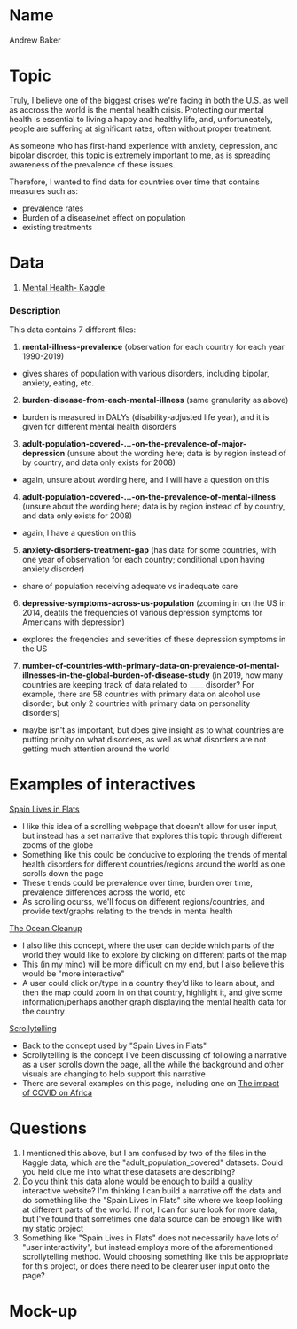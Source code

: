 # Name
Andrew Baker

# Topic
Truly, I believe one of the biggest crises we're facing in both the U.S. as well as accross the world is the mental health crisis. Protecting our mental health is essential to living a happy and healthy life, and, unfortuneately, people are suffering at significant rates, often without proper treatment.

As someone who has first-hand experience with anxiety, depression, and bipolar disorder, this topic is extremely important to me, as is spreading awareness of the prevalence of these issues.

Therefore, I wanted to find data for countries over time that contains measures such as:
- prevalence rates
- Burden of a disease/net effect on population
- existing treatments

# Data
1. [Mental Health- Kaggle](https://www.kaggle.com/datasets/imtkaggleteam/mental-health?select=3-+adult-population-covered-in-primary-data-on-the-prevalence-of-major-depression.csv)

### Description
This data contains 7 different files:
1. **mental-illness-prevalence** (observation for each country for each year 1990-2019)
- gives shares of population with various disorders, including bipolar, anxiety, eating, etc.

2. **burden-disease-from-each-mental-illness** (same granularity as above)
- burden is measured in DALYs (disability-adjusted life year), and it is given for different mental health disorders

3. **adult-population-covered-...-on-the-prevalence-of-major-depression** (unsure about the wording here; data is by region instead of by country, and data only exists for 2008)
- again, unsure about wording here, and I will have a question on this

4. **adult-population-covered-...-on-the-prevalence-of-mental-illness** (unsure about the wording here; data is by region instead of by country, and data only exists for 2008)
- again, I have a question on this

5. **anxiety-disorders-treatment-gap** (has data for some countries, with one year of observation for each country; conditional upon having anxiety disorder)
- share of population receiving adequate vs inadequate care

6. **depressive-symptoms-across-us-population** (zooming in on the US in 2014, deatils the frequencies of various depression symptoms for Americans with depression)
- explores the freqencies and severities of these depression symptoms in the US

7. **number-of-countries-with-primary-data-on-prevalence-of-mental-illnesses-in-the-global-burden-of-disease-study** (in 2019, how many countries are keeping track of data related to ____ disorder? For example, there are 58 countries with primary data on alcohol use disorder, but only 2 countries with primary data on personality disorders)
- maybe isn't as important, but does give insight as to what countries are putting prioity on what disorders, as well as what disorders are not getting much attention around the world

# Examples of interactives
[Spain Lives in Flats](https://especiales.eldiario.es/spain-lives-in-flats/)
- I like this idea of a scrolling webpage that doesn't allow for user input, but instead has a set narrative that explores this topic through different zooms of the globe
- Something like this could be conducive to exploring the trends of mental health disorders for different countries/regions around the world as one scrolls down the page
- These trends could be prevalence over time, burden over time, prevalence differences across the world, etc
- As scrolling ocurss, we'll focus on different regions/countries, and provide text/graphs relating to the trends in mental health

[The Ocean Cleanup](https://theoceancleanup.com/sources/)
- I also like this concept, where the user can decide which parts of the world they would like to explore by clicking on different parts of the map
- This (in my mind) will be more difficult on my end, but I also believe this would be "more interactive"
- A user could click on/type in a country they'd like to learn about, and then the map could zoom in on that country, highlight it, and give some information/perhaps another graph displaying the mental health data for the country

[Scrollytelling](https://www.vev.design/blog/scrollytelling-examples/)
- Back to the concept used by "Spain Lives in Flats"
- Scrollytelling is the concept I've been discussing of following a narrative as a user scrolls down the page, all the while the background and other visuals are changing to help support this narrative
- There are several examples on this page, including one on [The impact of COVID on Africa](https://mo.ibrahim.foundation/our-research/data-stories/covid-19-africa-challenging-road-recovery)

# Questions
1. I mentioned this above, but I am confused by two of the files in the Kaggle data, which are the "adult_population_covered" datasets. Could you held clue me into what these datasets are describing?
2. Do you think this data alone would be enough to build a quality interactive website? I'm thinking I can build a narrative off the data and do something like the "Spain Lives In Flats" site where we keep looking at different parts of the world. If not, I can for sure look for more data, but I've found that sometimes one data source can be enough like with my static project
3. Something like "Spain Lives in Flats" does not necessarily have lots of "user interactivity", but instead employs more of the aforementioned scrollytelling method. Would choosing something like this be appropriate for this project, or does there need to be clearer user input onto the page?

# Mock-up

